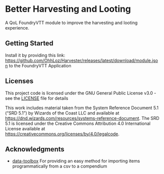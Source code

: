 # Better Harvesting and Looting
A QoL FoundryVTT module to improve the harvesting and looting experience.

## Getting Started

Install it by providing this link: https://github.com/OhhLoz/Harvester/releases/latest/download/module.json to the FoundryVTT Application

## Licenses

This project code is licensed under the GNU General Public License v3.0 - see the [LICENSE](LICENSE) file for details
  
This work includes material taken from the System Reference Document 5.1 (“SRD 5.1”) by Wizards of
the Coast LLC and available at https://dnd.wizards.com/resources/systems-reference-document. The
SRD 5.1 is licensed under the Creative Commons Attribution 4.0 International License available at
https://creativecommons.org/licenses/by/4.0/legalcode.  
  
## Acknowledgments

* [data-toolbox](https://foundryvtt.com/packages/data-toolbox) For providing an easy method for importing items programmatically from a csv to a compendium